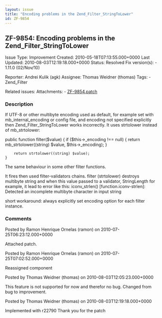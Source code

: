 ```yaml
---
layout: issue
title: "Encoding problems in the Zend_Filter_StringToLower"
id: ZF-9854
---
```


ZF-9854: Encoding problems in the Zend\_Filter\_StringToLower
-------------------------------------------------------------

 Issue Type: Improvement Created: 2010-05-18T07:13:55.000+0000 Last Updated: 2010-08-03T12:19:18.000+0000 Status: Resolved Fix version(s): - 1.11.0 (02/Nov/10)
 
 Reporter:  Andrei Kulik (agk)  Assignee:  Thomas Weidner (thomas)  Tags: - Zend\_Filter
 
 Related issues: 
 Attachments: - [ZF-9854.patch](/issues/secure/attachment/13228/ZF-9854.patch)
 
### Description

If UTF-8 or other multibyte encoding used as default, for example set with mb\_internal\_encoding or config file, and encoding not specified explicitly then Zend\_Filter\_StringToLower works incorrectly. It uses strtolower instead of mb\_strtolower:

public function filter($value) { if ($this->\_encoding !== null) { return mb\_strtolower((string) $value, $this->\_encoding); }

 
        return strtolower((string) $value);
    } 


The same behaviour in some other filter functions.

It fires then used filter-validators chains. filter (strtolower) destroys multibyte string and when this value passed to a validator, StringLength for example, it lead to error like this: iconv\_strlen() [function.iconv-strlen]: Detected an incomplete multibyte character in input string

short workaround: always explicitly set encoding option for each filter instance.

 

 

### Comments

Posted by Ramon Henrique Ornelas (ramon) on 2010-07-25T06:23:12.000+0000

Attached patch.

 

 

Posted by Ramon Henrique Ornelas (ramon) on 2010-07-25T07:02:52.000+0000

Reassigned component

 

 

Posted by Thomas Weidner (thomas) on 2010-08-03T12:05:23.000+0000

This feature is not supported for now and therefor no bug. Changed from bug to improvement.

 

 

Posted by Thomas Weidner (thomas) on 2010-08-03T12:19:18.000+0000

Implemented with r22790 Thank you for the patch

 

 